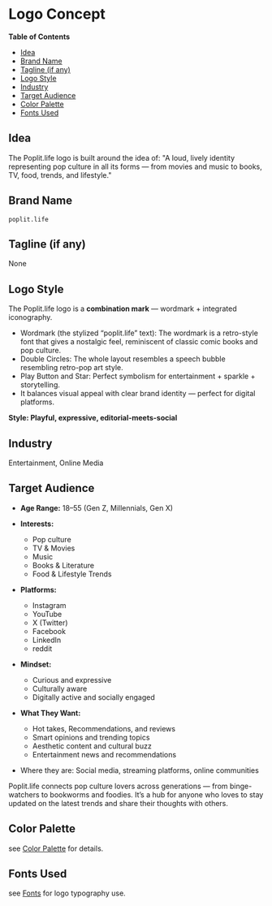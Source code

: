 # Logo Concept

**Table of Contents**
- [Idea](#idea)
- [Brand Name](#brand-name)
- [Tagline (if any)](#tagline-if-any)
- [Logo Style](#logo-style)
- [Industry](#industry)
- [Target Audience](#target-audience)
- [Color Palette](#color-palette)
- [Fonts Used](#fonts-used)


## Idea

The Poplit.life logo is built around the idea of:
"A loud, lively identity representing pop culture in all its forms — from movies and music to books, TV, food, trends, and lifestyle."


## Brand Name

`poplit.life`

## Tagline (if any)

None

## Logo Style

The Poplit.life logo  is a **combination mark**  —  wordmark + integrated iconography.

- Wordmark  (the stylized “poplit.life” text):  The wordmark is a retro-style font that gives a nostalgic feel, reminiscent of classic comic books and pop culture.
- Double Circles: The whole layout resembles a speech bubble resembling  retro-pop art style.
- Play Button and Star: Perfect symbolism for entertainment + sparkle + storytelling.
- It balances visual appeal with clear brand identity — perfect for digital platforms.

**Style: Playful, expressive, editorial-meets-social**


## Industry

Entertainment, Online Media


## Target Audience 

- **Age Range:** 18–55 (Gen Z, Millennials, Gen X)  
- **Interests:**  
  - Pop culture  
  - TV & Movies  
  - Music  
  - Books & Literature  
  - Food & Lifestyle Trends  

- **Platforms:**  
  - Instagram  
  - YouTube  
  - X (Twitter)  
  - Facebook  
  - LinkedIn  
  - reddit

- **Mindset:**  
  - Curious and expressive  
  - Culturally aware  
  - Digitally active and socially engaged  

- **What They Want:**  
  - Hot takes, Recommendations, and reviews
  - Smart opinions and trending topics
  - Aesthetic content and cultural buzz  
  - Entertainment news and recommendations  
- Where they are: Social media, streaming platforms, online communities

Poplit.life connects pop culture lovers across generations — from binge-watchers to bookworms and foodies. It’s a hub for anyone who loves to stay updated on the latest trends and share their thoughts with others.

## Color Palette

see [Color Palette](/docs/colour-pallete.md "Color Palette") for details.

## Fonts Used

see [Fonts](/fonts/README.md "Fonts") for logo typography use.
